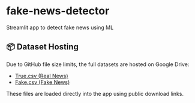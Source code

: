# fake-news-detector
Streamlit app to detect fake news using ML

## 📦 Dataset Hosting

Due to GitHub file size limits, the full datasets are hosted on Google Drive:

- [True.csv (Real News)](https://drive.google.com/file/d/1m-gIKg0il6Sk0MG51o3Ge7qtFLd7JfTT/view?usp=sharing)
- [Fake.csv (Fake News)](https://drive.google.com/file/d/1lMQwKXtEyBkpmg3E3A7cQfvyN9PKNJo-/view?usp=sharing)

These files are loaded directly into the app using public download links.
